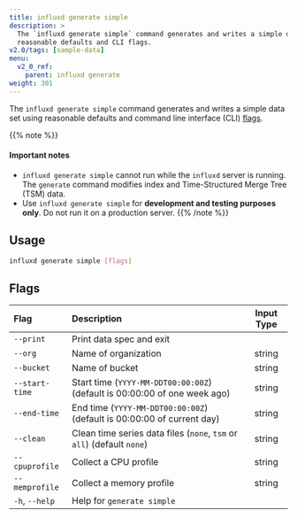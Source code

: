 ```yaml
---
title: influxd generate simple
description: >
  The `influxd generate simple` command generates and writes a simple data set using
  reasonable defaults and CLI flags.
v2.0/tags: [sample-data]
menu:
  v2_0_ref:
    parent: influxd generate
weight: 301
---
```


The `influxd generate simple` command generates and writes a simple data set using
reasonable defaults and command line interface (CLI) [flags](#flags).

{{% note %}}
#### Important notes
- `influxd generate simple` cannot run while the `influxd` server is running.
  The `generate` command modifies index and Time-Structured Merge Tree (TSM) data.
- Use `influxd generate simple` for **development and testing purposes only**.
  Do not run it on a production server.
{{% /note %}}

## Usage
```sh
influxd generate simple [flags]
```

## Flags
| Flag           | Description                                                               | Input Type |
|:----           |:-----------                                                               |:----------:|
| `--print`      | Print data spec and exit                                                  |            |
| `--org`        | Name of organization                                                      | string     |
| `--bucket`     | Name of bucket                                                            | string     |
| `--start-time` | Start time (`YYYY-MM-DDT00:00:00Z`) (default is 00:00:00 of one week ago) | string     |
| `--end-time`   | End time (`YYYY-MM-DDT00:00:00Z`) (default is 00:00:00 of current day)    | string     |
| `--clean`      | Clean time series data files (`none`, `tsm` or `all`) (default `none`)    | string     |
| `--cpuprofile` | Collect a CPU profile                                                     | string     |
| `--memprofile` | Collect a memory profile                                                  | string     |
| `-h`, `--help` | Help for `generate simple`                                                |            |
